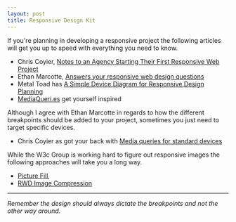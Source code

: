 ```yaml
---
layout: post
title: Responsive Design Kit
---
```


If you're planning in developing a responsive project the following articles will get you up to speed with everything you need to know.


- Chris Coyier, [Notes to an Agency Starting Their First Responsive Web Project](http://css-tricks.com/notes-agency-starting-their-first-responsive-web-project/)
- Ethan Marcotte, [Answers your responsive web design questions](http://www.netmagazine.com/interviews/ethan-marcotte-answers-your-responsive-web-design-questions)
- Metal Toad has [A Simple Device Diagram for Responsive Design Planning](http://www.metaltoad.com/blog/simple-device-diagram-responsive-design-planning)
- [MediaQueri.es](http://mediaqueri.es/) get yourself inspired

Although I agree with Ethan Marcotte in regards to how the different breakpoints should be added to your project, sometimes you just need to target specific devices.

- Chris Coyier as got your back with [Media queries for standard devices](http://css-tricks.com/snippets/css/media-queries-for-standard-devices/)

While the W3c Group is working hard to figure out responsive images the following approaches will take you a long way.

- [Picture Fill](https://github.com/scottjehl/picturefill),
- [RWD Image Compression](http://filamentgroup.com/lab/rwd_img_compression/)

-----------

*Remember the design should always dictate the breakpoints and not the other way around.*